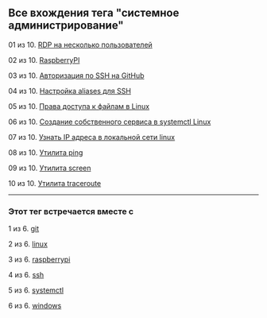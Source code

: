 ## Все вхождения тега "системное администрирование"

01 из 10. [RDP на несколько пользователей](./2020-07-17_windows_multiuser_rdp.md)

02 из 10. [RaspberryPI](./2021-03-01_raspberry_pi.md)

03 из 10. [Авторизация по SSH на GitHub](./2020-07-17_git_ssh.md)

04 из 10. [Настройка aliases для SSH](./2020-12-28_ssh_aliases.md)

05 из 10. [Права доступа к файлам в Linux](./2020-11-28_file_access_rights_linux.md)

06 из 10. [Создание собственного сервиса в systemctl Linux](./2020-11-28_custom_service.md)

07 из 10. [Узнать IP адреса в локальной сети linux](./2020-11-28_get_local_ip_linux.md)

08 из 10. [Утилита ping](./2021-03-05_ping.md)

09 из 10. [Утилита screen](./2021-03-05_screen.md)

10 из 10. [Утилита traceroute](./2021-03-05_traceroute.md)

---

### Этот тег встречается вместе с

1 из 6. [git](./meta_git.md)

2 из 6. [linux](./meta_linux.md)

3 из 6. [raspberrypi](./meta_raspberrypi.md)

4 из 6. [ssh](./meta_ssh.md)

5 из 6. [systemctl](./meta_systemctl.md)

6 из 6. [windows](./meta_windows.md)

